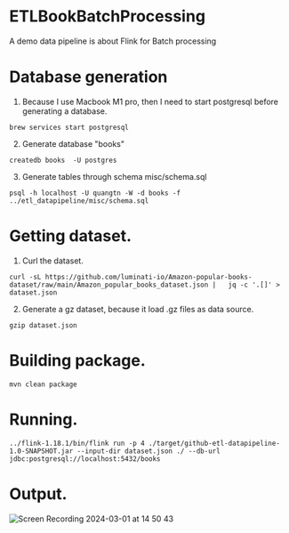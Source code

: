 # ETLBookBatchProcessing
A demo data pipeline is about Flink for Batch processing

# Database generation
1. Because I use Macbook M1 pro, then I need to start postgresql before generating a database.
```
brew services start postgresql
```

2. Generate database "books"
   
```
createdb books  -U postgres
```

3. Generate tables through schema misc/schema.sql

```
psql -h localhost -U quangtn -W -d books -f ../etl_datapipeline/misc/schema.sql 
```

# Getting dataset.

1. Curl the dataset.
```
curl -sL https://github.com/luminati-io/Amazon-popular-books-dataset/raw/main/Amazon_popular_books_dataset.json |   jq -c '.[]' > dataset.json
```

2. Generate a gz dataset, because it load .gz files as data source.
```
gzip dataset.json
```

# Building package.
```
mvn clean package
```

# Running.
```
../flink-1.18.1/bin/flink run -p 4 ./target/github-etl-datapipeline-1.0-SNAPSHOT.jar --input-dir dataset.json ./ --db-url jdbc:postgresql://localhost:5432/books
```

# Output.
![Screen Recording 2024-03-01 at 14 50 43](https://github.com/quangtn266/ETLBookBatchProcessing/assets/50879191/90779f55-632d-4047-b6d9-5794800fe836)
